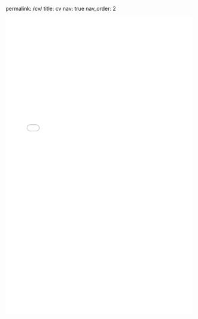 <!-- 
---
layout: cv
permalink: /cv/
title: cv
nav: true
nav_order: 2
#cv_pdf: example_pdf.pdf
cv_pdf: CV_muchrosidi_ok.pdf
---
-->

permalink: /cv/
title: cv
nav: true
nav_order: 2



<!-- This will open the pdf directly, but delete cv.html in _layouts first - Rosidi -->
<!--   -->
<embed src="{{ '/assets/pdf/CV_muchrosidi_ok.pdf' }}" width="100%" height="800px" type="application/pdf">











